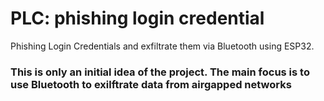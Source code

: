 # PLC: phishing login credential
Phishing Login Credentials and exfiltrate them via Bluetooth using ESP32.

### This is only an initial idea of the project. The main focus is to use Bluetooth to exilftrate data from airgapped networks 
